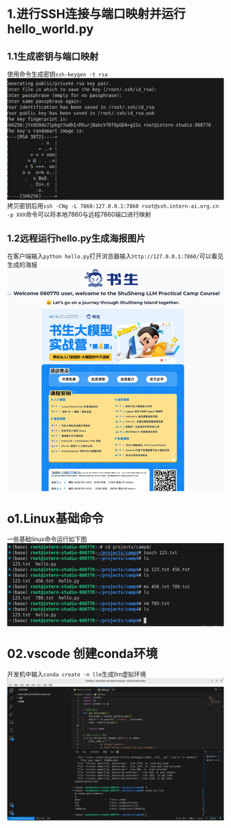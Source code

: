 # 1.进行SSH连接与端口映射并运行hello_world.py
## 1.1生成密钥与端口映射
使用命令生成密钥`ssh-keygen -t rsa`
![](1-1.png)
拷贝密钥后用`ssh -CNg -L 7860:127.0.0.1:7860 root@ssh.intern-ai.org.cn -p XXX`命令可以将本地7860与远程7860端口进行映射
## 1.2远程运行hello.py生成海报图片
在客户端输入`python hello.py`打开浏览器输入`http://127.0.0.1:7860/`可以看见生成的海报
![](1-2.png)

# o1.Linux基础命令
一些基础linux命令运行如下图
![](2-1.png)
# 02.vscode 创建conda环境
开发机中输入`conda create -n llm`生成llm虚拟环境
![](3-1.png)